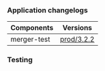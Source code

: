 ### Application changelogs

| Components | Versions |
|------------|----------|
| merger-test | [prod/3.2.2](https://github.com/jsarvabhowma/merger-test/releases/tag/prod/3.2.2) |

<!--- Application changelogs completed -->

### Testing
